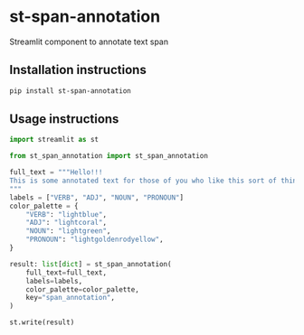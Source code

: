 # st-span-annotation

Streamlit component to annotate text span

## Installation instructions

```sh
pip install st-span-annotation
```

## Usage instructions

```python
import streamlit as st

from st_span_annotation import st_span_annotation

full_text = """Hello!!!
This is some annotated text for those of you who like this sort of thing.
"""
labels = ["VERB", "ADJ", "NOUN", "PRONOUN"]
color_palette = {
    "VERB": "lightblue",
    "ADJ": "lightcoral",
    "NOUN": "lightgreen",
    "PRONOUN": "lightgoldenrodyellow",
}

result: list[dict] = st_span_annotation(
    full_text=full_text,
    labels=labels,
    color_palette=color_palette,
    key="span_annotation",
)

st.write(result)

```
